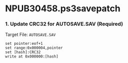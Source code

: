 # NPUB30458.ps3savepatch

### 1. Update CRC32 for AUTOSAVE.SAV (Required)

Target File: `AUTOSAVE.SAV`

```
set pointer:eof+1
set range:0x000004,pointer
set [hash]:CRC32
write at 0x000000:[hash]
```

